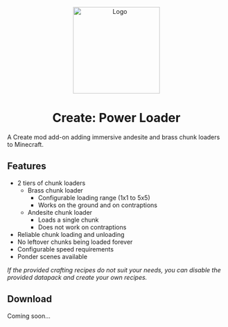 <p align="center"><img src="https://github.com/hlysine/create_power_loader/assets/25472513/18b4bdf4-4d89-4ecc-9e89-2159c1097ffb" alt="Logo" width="200"></p>

<h1 align="center">Create: Power Loader</h1>

A Create mod add-on adding immersive andesite and brass chunk loaders to Minecraft.

## Features

- 2 tiers of chunk loaders
    - Brass chunk loader
        - Configurable loading range (1x1 to 5x5)
        - Works on the ground and on contraptions
    - Andesite chunk loader
        - Loads a single chunk
        - Does not work on contraptions
- Reliable chunk loading and unloading
- No leftover chunks being loaded forever
- Configurable speed requirements
- Ponder scenes available

*If the provided crafting recipes do not suit your needs, you can disable the provided datapack and create your own recipes.*

## Download

Coming soon...
